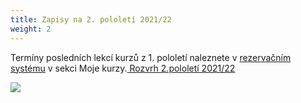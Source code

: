 ```yaml
---
title: Zapisy na 2. pololetí 2021/22
weight: 2
---
```

Termíny posledních lekcí kurzů z 1. pololetí naleznete v [rezervačním systému](https://vigvam.webooker.eu/) v sekci Moje kurzy.[](/assets/media-o-nas/rozvrh_21-22_ii_pol.pdf)[ Rozvrh 2.pololetí 2021/22](https://www.brezanek.cz/assets/media-o-nas/rozvrh_21-22_ii_pol.pdf)

![](/images/uploads/vigvam_zapisy_2_pol_22-1-.jpg)